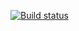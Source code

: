 [![Build status](https://ci.appveyor.com/api/projects/status/glb14stc5pief8xs?svg=true)](https://ci.appveyor.com/project/arbprog/ahj-env)